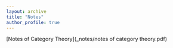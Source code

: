 ```yaml
---
layout: archive
title: "Notes"
author_profile: true
---
```

[Notes of Category Theory](_notes/notes of category theory.pdf)
